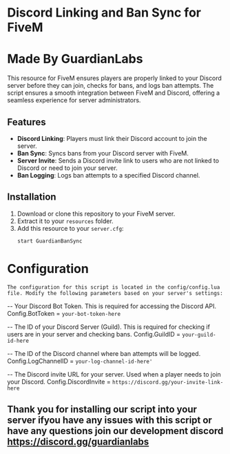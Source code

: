 # Discord Linking and Ban Sync for FiveM
# Made By GuardianLabs

This resource for FiveM ensures players are properly linked to your Discord server before they can join, checks for bans, and logs ban attempts. The script ensures a smooth integration between FiveM and Discord, offering a seamless experience for server administrators.

## Features

- **Discord Linking**: Players must link their Discord account to join the server.
- **Ban Sync**: Syncs bans from your Discord server with FiveM.
- **Server Invite**: Sends a Discord invite link to users who are not linked to Discord or need to join your server.
- **Ban Logging**: Logs ban attempts to a specified Discord channel.

## Installation

1. Download or clone this repository to your FiveM server.
2. Extract it to your `resources` folder.
3. Add this resource to your `server.cfg`:
   ```bash
   start GuardianBanSync

# Configuration
` The configuration for this script is located in the config/config.lua file. Modify the following parameters based on your server's settings: `

-- Your Discord Bot Token. This is required for accessing the Discord API.
Config.BotToken = `your-bot-token-here`

-- The ID of your Discord Server (Guild). This is required for checking if users are in your server and checking bans.
Config.GuildID = `your-guild-id-here`

-- The ID of the Discord channel where ban attempts will be logged.
Config.LogChannelID = `your-log-channel-id-here'`

-- The Discord invite URL for your server. Used when a player needs to join your Discord.
Config.DiscordInvite = `https://discord.gg/your-invite-link-here`

## Thank you for installing our script into your server ifyou have any issues with this script or have any questions join our development discord https://discord.gg/guardianlabs
